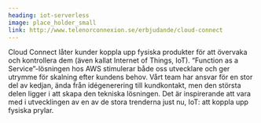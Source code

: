 ```yaml
---
heading: iot-serverless
image: place_holder_small
link: http://www.telenorconnexion.se/erbjudande/cloud-connect
---
```


Cloud Connect låter kunder koppla upp fysiska produkter för att övervaka och kontrollera dem (även kallat Internet of Things, IoT). “Function as a Service”-lösningen hos AWS stimulerar både oss utvecklare och ger utrymme för skalning efter kundens behov. Vårt team har ansvar för en stor del av kedjan, ända från idégenerering till kundkontakt, men den största delen ligger i att skapa den tekniska lösningen. Det är inspirerande att vara med i utvecklingen av en av de stora trenderna just nu, IoT: att koppla upp fysiska prylar.
